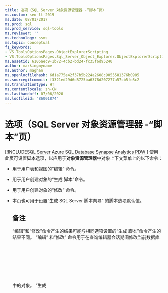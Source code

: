 ```yaml
---
title: 选项（SQL Server 对象资源管理器 -“脚本”页）
ms.custom: seo-lt-2019
ms.date: 08/01/2017
ms.prod: sql
ms.prod_service: sql-tools
ms.reviewer: ''
ms.technology: ssms
ms.topic: conceptual
f1_keywords:
- VS.ToolsOptionsPages.ObjectExplorerScripting
- VS.ToolsOptionsPages.Sql_Server_Object_Explorer.ObjectExplorerScripting
ms.assetid: 6105aec9-1b72-4cb2-bd24-fc35f6d95240
author: markingmyname
ms.author: maghan
ms.openlocfilehash: 6d1a775e42f37b5b224a2608c9055581376b0985
ms.sourcegitcommit: f3321ed29d6d8725ba6378d207277a57cb5fe8c2
ms.translationtype: HT
ms.contentlocale: zh-CN
ms.lasthandoff: 07/06/2020
ms.locfileid: "86001874"
---
```

# <a name="options-sql-server-object-explorer---scripting-page"></a>选项（SQL Server 对象资源管理器 -“脚本”页）
[!INCLUDE[SQL Server Azure SQL Database Synapse Analytics PDW ](../../includes/applies-to-version/sql-asdb-asdbmi-asa-pdw.md)]
使用此页可设置脚本选项，以应用于**对象资源管理器**中对象上下文菜单上的以下命令：  
  
-   用于用户表和视图的“编辑”  命令。  
  
-   用于用户创建对象的“生成 <object> 脚本”命令。  
  
-   用于用户创建对象的“修改”  命令。  
  
-   本页也可用于设置“生成 SQL Server 脚本向导”  的脚本选项默认值。  
  
## <a name="remarks"></a>备注  
“编辑”和“修改”命令产生的结果可能与相同选项设置的“生成 <object> 脚本”命令产生的结果不同。 “编辑”  和“修改”  命令用于在查询编辑器会话期间修改当前数据库中的对象。 “生成 <object> 脚本”命令用于生成一个脚本，这样以后便可使用此脚本创建对象。  
  
## <a name="options"></a>选项  
通过从每个选项右侧列表中的可用设置中进行选择，可以指定脚本选项。

> [!NOTE]
> 列出的默认设置仅适用于“编写整个数据库及所有数据库对象的脚本”选项，并且在使用“选择特定数据库对象”选项时，此设置可能会有变化   。
  
### <a name="general-scripting-options"></a>常规脚本选项  
**分隔各条语句**  
使用批处理分隔符分隔各条 [!INCLUDE[tsql](../../includes/tsql-md.md)] 语句。 若要更改**查询编辑器**，选择“工具”  /“选项”  /“查询执行”  /“SQL Server”  /“常规”  /“批处理分隔符”  。 默认值为 False。 有关详细信息，请参阅 [GO (Transact-SQL)](https://msdn.microsoft.com/b2ca6791-3a07-4209-ba8e-2248a92dd738)。  
  
**包含说明性标头**  
通过将每个对象的脚本分隔为多个部分以向脚本添加说明性注释。 默认值为 True。 有关详细信息，请参阅 [/ *...* / (Comment) (Transact-SQL)](https://msdn.microsoft.com/4d9ab1b2-4bbb-4c16-beb1-cafc1af7417c)。  
  
**包括启用 vardecimal 压缩**  
包含 vardecimal 存储选项。 默认值为 False。 有关详细信息，请参阅 [sp_db_vardecimal_storage_format (Transact-SQL)](https://msdn.microsoft.com/9920b2f7-b802-4003-913c-978c17ae4542)。  
  
**编写更改跟踪的脚本**  
将更改跟踪信息包含到脚本中。  
  
**编写全文目录脚本**  
包含用于全文目录的脚本。 默认值为 False。 有关详细信息，请参阅 [CREATE FULLTEXT CATALOG (Transact-SQL)](https://msdn.microsoft.com/d7a8bd93-e2d7-4a40-82ef-39069e65523b)。  
  
**脚本 USE <database>**  
将 USE DATABASE 语句添加到脚本，可在当前 **对象资源管理器** 数据库的上下文中创建数据库对象。 如果希望该脚本可在其他数据库中使用，请选择 False 以忽略该选项。 默认值为 True。 有关详细信息，请参阅 [USE (Transact-SQL)](https://msdn.microsoft.com/c05acac8-c063-4770-8e36-d7f71d500b10)。  
  
### <a name="object-scripting-options"></a>对象脚本选项  

**检查对象是否存在** 在删除或更改前检查是否存在具有给定名称的对象，或者在创建前检查是否不存在具有给定名称的对象。 有关详细信息，请参阅 [IF...ELSE (Transact-SQL)](https://msdn.microsoft.com/676c881f-dee1-417a-bc51-55da62398e81) 和 [EXISTS (Transact-SQL)](https://msdn.microsoft.com/b6510a65-ac38-4296-a3d5-640db0c27631)。

**生成依赖对象的脚本**  
为在执行所选对象的脚本时需要的附加对象生成脚本。 默认值为 False。  
  
**架构限定对象名称**  
使用对象架构限定对象名称。 默认值为 False。 有关详细信息，请参阅 [创建数据库架构](../../relational-databases/security/authentication-access/create-a-database-schema.md)。  

**脚本数据压缩选项** 在脚本中包含数据压缩选项。 默认值为 False。

**编写扩展属性脚本**  
如果对象具有扩展属性，则在脚本中包含扩展属性。 默认值为 False。 有关详细信息，请参阅 [sp_addextendedproperty (Transact-SQL)](https://msdn.microsoft.com/565483ea-875b-4133-b327-d0006d2d7b4c)。  
  
**编写所有者脚本**  
在生成的脚本中包含所有者。 默认值为 False。  
  
**编写权限脚本**  
在脚本中包括数据库对象的权限。 默认值为 True。 有关详细信息，请参阅 [权限](../../relational-databases/security/permissions-database-engine.md)。  
  
### <a name="tableview-options"></a>表/视图选项  
以下选项仅应用于表或视图的脚本。  
  
**将用户定义数据类型转换为基类型**  
将用户定义数据类型转换为用于创建此用户定义数据类型的基类型。 将运行脚本的数据库中不存在源数据库用户定义数据类型时，请使用 True。 使用 False 可以保留用户定义数据类型。 默认值为 False。 有关详细信息，请参阅 [CREATE TYPE (Transact-SQL)](https://msdn.microsoft.com/2202236b-e09f-40a1-bbc7-b8cff7488905)。  
  
**生成 SET ANSI PADDING 命令**  
将 SET ANSI_PADDING 语句添加在每条 CREATE TABLE 语句的前后。 默认值为 True。 有关详细信息，请参阅 [SET ANSI_PADDING (Transact-SQL)](https://msdn.microsoft.com/92bd29a3-9beb-410e-b7e0-7bc1dc1ae6d0)。  
  
**包含排序规则**  
在列定义中包含排序规则。 默认值为 True。 有关详细信息，请参阅 [排序规则和 Unicode 支持](../../relational-databases/collations/collation-and-unicode-support.md)。  
  
**包含 IDENTITY 属性**  
包含 IDENTITY 种子和 IDENTITY 增量的定义。 默认值为 True。 有关详细信息，请参阅 [IDENTITY (Property) (Transact-SQL)](https://msdn.microsoft.com/8429134f-c821-4033-a07c-f782a48d501c)。  
  
**架构限定外键引用**  
将架构名称添加到 FOREIGN KEY 约束的表引用。 默认值为 True。  
  
**绑定到脚本的默认值和规则**  
包括 **sp_bindefault** 和 **sp_bindrule** 绑定存储过程调用。 默认值为 True。 有关详细信息，请参阅 [sp_bindefault (Transact-SQL)](https://msdn.microsoft.com/3da70c10-68d0-4c16-94a5-9e84c4a520f6) 和 [sp_bindrule (Transact-SQL)](https://msdn.microsoft.com/2606073e-c52f-498d-a923-5026b9d97e67)。  
  
**编写检查约束脚本**  
将 [CHECK 约束](../../relational-databases/tables/unique-constraints-and-check-constraints.md) 添加到脚本中。 默认值为 True。  
  
**编写默认值脚本**  
在脚本中包含列默认值。 默认值为 False。 有关详细信息，请参阅 [CREATE DEFAULT (Transact-SQL)](https://msdn.microsoft.com/08475db4-7d90-486a-814c-01a99d783d41)。  
  
**编写文件组脚本**  
在 ON 子句中为表定义指定文件组。 默认值为 False。 有关详细信息，请参阅 [CREATE TABLE (Transact-SQL)](https://msdn.microsoft.com/1e068443-b9ea-486a-804f-ce7b6e048e8b)。  
  
**编写外键脚本**  
在脚本中包含 [FOREIGN KEY 约束](../../relational-databases/tables/primary-and-foreign-key-constraints.md) 。 默认值为 False。  
  
**编写全文检索脚本**  
在脚本中包含全文检索。 默认值为 False。 有关详细信息，请参阅 [CREATE FULLTEXT INDEX (Transact-SQL)](https://msdn.microsoft.com/8b80390f-5f8b-4e66-9bcc-cabd653c19fd)。  
  
**编写索引脚本**  
在脚本中包含聚集索引、非聚集索引和 XML 索引。 默认值为 True。 有关详细信息，请参阅 [CREATE INDEX (Transact-SQL)](https://msdn.microsoft.com/d2297805-412b-47b5-aeeb-53388349a5b9)。  
  
**编写分区方案脚本**  
在脚本中包含表分区方案。 默认值为 False。 有关详细信息，请参阅 [CREATE PARTITION SCHEME (Transact-SQL)](https://msdn.microsoft.com/5b21c53a-b4f4-4988-89a2-801f512126e4)。  
  
**编写主键脚本**  
在脚本中包含 [和 FOREIGN KEY 约束](../../relational-databases/tables/primary-and-foreign-key-constraints.md) 。 默认值为 True。  
  
**编写统计信息脚本**  
在脚本中包含用户定义统计信息。 默认值为 False。 有关详细信息，请参阅 [CREATE STATISTICS (Transact-SQL)](https://msdn.microsoft.com/b23e2f6b-076c-4e6d-9281-764bdb616ad2)。  
  
**编写触发器脚本**  
在脚本中包含触发器。 默认值为 False。 有关详细信息，请参阅 [CREATE TRIGGER (Transact-SQL)](https://msdn.microsoft.com/edeced03-decd-44c3-8c74-2c02f801d3e7)。  
  
**编写唯一键脚本**  
在脚本中包含 [UNIQUE 约束和 CHECK 约束](../../relational-databases/tables/unique-constraints-and-check-constraints.md) 。 默认值为 False。  
  
**编写视图列脚本**  
在视图页眉中声明视图列。 默认值为 False。 有关详细信息，请参阅 [CREATE VIEW (Transact-SQL)](https://msdn.microsoft.com/aecc2f73-2ab5-4db9-b1e6-2f9e3c601fb9)。  
  
**包括 dri 系统名称**  
包含系统生成的约束名称，以强制声明性引用完整性。 默认值为 False。 有关详细信息，请参阅 [REFERENTIAL_CONSTRAINTS (Transact-SQL)](https://msdn.microsoft.com/5d358f18-0a85-4b55-af4b-98d5f4cd1020)。  
  
### <a name="version-options"></a>版本选项

**将脚本设置与源进行匹配** 如果启用，则将生成的脚本的目标版本、引擎版本和引擎类型设置为要脚本化的对象的服务器的值。 这将禁用（并忽略）其他版本选项。 

**数据库引擎版本的脚本** 生成的脚本将面向指定的[引擎版本](https://msdn.microsoft.com/library/microsoft.sqlserver.management.smo.edition.aspx)。

**数据库引擎类型的脚本** 生成的脚本将面向指定的[数据库引擎类型](https://msdn.microsoft.com/library/microsoft.sqlserver.management.common.databaseenginetype.aspx)。

**为服务器版本编写脚本**  
生成的脚本将面向指定版本的 [!INCLUDE[ssNoVersion](../../includes/ssnoversion-md.md)]。 无法为早期版本编写 [!INCLUDE[ssCurrent](../../includes/sscurrent-md.md)] 新增功能的脚本。 某些为 [!INCLUDE[ssCurrent](../../includes/sscurrent-md.md)] 创建的脚本无法在运行 [!INCLUDE[ssNoVersion](../../includes/ssnoversion-md.md)]早期版本的服务器或具有早期 [数据库兼容级别设置](../../t-sql/statements/alter-database-transact-sql-compatibility-level.md)的数据库中运行。  

## <a name="see-also"></a>另请参阅  
[生成脚本 (SQL Server Management Studio)](https://msdn.microsoft.com/9711c617-3c68-4e5a-aea3-befc64d51524)  
  
